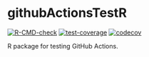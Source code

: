 # githubActionsTestR

  <!-- badges: start -->
  [![R-CMD-check](https://github.com/dbolotov/githubActionsTestR/workflows/R-CMD-check/badge.svg)](https://github.com/dbolotov/githubActionsTestR/actions)
  [![test-coverage](https://github.com/dbolotov/githubActionsTestR/workflows/test-coverage/badge.svg)](https://github.com/dbolotov/githubActionsTestR/actions)
  [![codecov](https://codecov.io/gh/dbolotov/githubActionsTestR/branch/main/graph/badge.svg)](https://codecov.io/gh/dbolotov/githubActionsTestR)
  <!-- badges: end -->
  
  R package for testing GitHub Actions.
